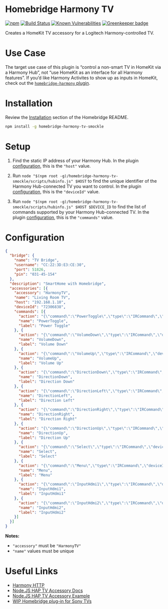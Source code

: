 # Homebridge Harmony TV

[![npm](https://img.shields.io/npm/v/homebridge-harmony-tv-smockle.svg)](https://www.npmjs.com/package/homebridge-harmony-tv-smockle)
[![Build Status](https://travis-ci.com/smockle/homebridge-harmony-tv.svg?branch=master)](https://travis-ci.com/smockle/homebridge-harmony-tv)
[![Known Vulnerabilities](https://snyk.io/test/github/smockle/homebridge-harmony-tv/badge.svg?targetFile=package.json)](https://snyk.io/test/github/smockle/homebridge-harmony-tv?targetFile=package.json)
[![Greenkeeper badge](https://badges.greenkeeper.io/smockle/homebridge-harmony-tv.svg)](https://greenkeeper.io/)

Creates a HomeKit TV accessory for a Logitech Harmony-controlled TV.

# Use Case

The target use case of this plugin is “control a non-smart TV in HomeKit via a Harmony Hub”, not “use HomeKit as an interface for all Harmony features”. If you’d like Harmony Activites to show up as inputs in HomeKit, check out the [`homebridge-harmony` plugin](https://github.com/nicoduj/homebridge-harmony).

# Installation

Review the [Installation](https://github.com/nfarina/homebridge#installation) section of the Homebridge README.

```Bash
npm install -g homebridge-harmony-tv-smockle
```

# Setup

1. Find the static IP address of your Harmony Hub. In the plugin [configuration](#Configuration), this is the `"host"` value.

2. Run `node "$(npm root -g)/homebridge-harmony-tv-smockle/scripts/hubinfo.js" $HOST` to find the unique identifier of the Harmony Hub-connected TV you want to control. In the plugin [configuration](#Configuration), this is the `"deviceId"` value.

3. Run `node "$(npm root -g)/homebridge-harmony-tv-smockle/scripts/hubinfo.js" $HOST $DEVICE_ID` to find the list of commands supported by your Harmony Hub-connected TV. In the plugin [configuration](#Configuration), this is the `"commands"` value.

# Configuration

```JSON
{
  "bridge": {
    "name": "TV Bridge",
    "username": "CC:22:3D:E3:CE:30",
    "port": 51826,
    "pin": "031-45-154"
  },
  "description": "SmartHome with Homebridge",
  "accessories": [{
    "accessory": "HarmonyTV",
    "name": "Living Room TV",
    "host": "192.168.1.10",
    "deviceId": "72306838",
    "commands": [{
      "action": "{\"command\":\"PowerToggle\",\"type\":\"IRCommand\",\"deviceId\":\"72306838\"}",
      "name": "PowerToggle",
      "label": "Power Toggle"
    }, {
      "action": "{\"command\":\"VolumeDown\",\"type\":\"IRCommand\",\"deviceId\":\"72306838\"}",
      "name": "VolumeDown",
      "label": "Volume Down"
    }, {
      "action": "{\"command\":\"VolumeUp\",\"type\":\"IRCommand\",\"deviceId\":\"72306838\"}",
      "name": "VolumeUp",
      "label": "Volume Up"
    }, {
      "action": "{\"command\":\"DirectionDown\",\"type\":\"IRCommand\",\"deviceId\":\"72306838\"}",
      "name": "DirectionDown",
      "label": "Direction Down"
    }, {
      "action": "{\"command\":\"DirectionLeft\",\"type\":\"IRCommand\",\"deviceId\":\"72306838\"}",
      "name": "DirectionLeft",
      "label": "Direction Left"
    }, {
      "action": "{\"command\":\"DirectionRight\",\"type\":\"IRCommand\",\"deviceId\":\"72306838\"}",
      "name": "DirectionRight",
      "label": "Direction Right"
    }, {
      "action": "{\"command\":\"DirectionUp\",\"type\":\"IRCommand\",\"deviceId\":\"72306838\"}",
      "name": "DirectionUp",
      "label": "Direction Up"
    }, {
      "action": "{\"command\":\"Select\",\"type\":\"IRCommand\",\"deviceId\":\"72306838\"}",
      "name": "Select",
      "label": "Select"
    }, {
      "action": "{\"command\":\"Menu\",\"type\":\"IRCommand\",\"deviceId\":\"72306838\"}",
      "name": "Menu",
      "label": "Menu"
    }, {
      "action": "{\"command\":\"InputHdmi1\",\"type\":\"IRCommand\",\"deviceId\":\"72306838\"}",
      "name": "InputHdmi1",
      "label": "InputHdmi1"
    }, {
      "action": "{\"command\":\"InputHdmi2\",\"type\":\"IRCommand\",\"deviceId\":\"72306838\"}",
      "name": "InputHdmi2",
      "label": "InputHdmi2"
    }]
  }]
}
```

**Notes:**

- `"accessory"` must be `"HarmonyTV"`
- `"name"` values must be unique

# Useful Links

- [Harmony HTTP](https://github.com/smockle/harmony-http)
- [Node.JS HAP TV Accessory Docs](https://github.com/KhaosT/HAP-NodeJS/blob/master/lib/gen/HomeKitTypes-Television.js)
- [Node.JS HAP TV Accessory Example](https://github.com/KhaosT/HAP-NodeJS/blob/master/accessories/TV_accessory.js)
- [WIP Homebridge plug-in for Sony TVs](https://github.com/arnif/homebridge-sony-television)
